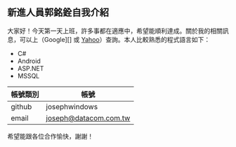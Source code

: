 新進人員郭銘銓自我介紹
----------------------

大家好！今天第一天上班，許多事都在適應中，希望能順利達成。關於我的相關訊息，可以上（Google][] 或 [Yahoo][]）查詢。本人比較熟悉的程式語言如下：

  - C#
  - Android
  - ASP.NET
  - MSSQL

| 帳號類別 | 帳號 |
| --- | --- |
| github | josephwindows |
| email | joseph@datacom.com.tw |
希望能跟各位合作愉快，謝謝！

  [google]: http://google.com/        "Google"
  [yahoo]:  http://search.yahoo.com/  "Yahoo Search"
  [msn]:    http://search.msn.com/    "MSN Search"
  